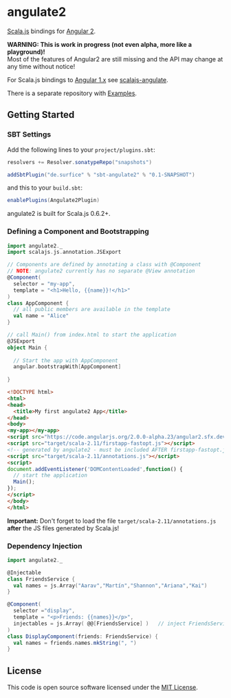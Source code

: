 # angulate2
[Scala.js](http://www.scala-js.org/) bindings for [Angular 2](http://www.angular.io).

**WARNING: This is work in progress (not even alpha, more like a playground)!**  
Most of the features of Angular2 are still missing and the API may change at any time without notice!

For Scala.js bindings to [Angular 1.x](https://angularjs.org) see [scalajs-angulate](https://github.com/jokade/scalajs-angulate).

There is a separate repository with [Examples](https://github.com/jokade/angulate2-examples).

Getting Started
---------------
### SBT Settings
Add the following lines to your `project/plugins.sbt`:
```scala
resolvers += Resolver.sonatypeRepo("snapshots")

addSbtPlugin("de.surfice" % "sbt-angulate2" % "0.1-SNAPSHOT")
```
and this to your `build.sbt`:
```scala
enablePlugins(Angulate2Plugin)
```
angulate2 is built for Scala.js 0.6.2+.

### Defining a Component and Bootstrapping
```scala
import angulate2._
import scalajs.js.annotation.JSExport

// Components are defined by annotating a class with @Component
// NOTE: angulate2 currently has no separate @View annotation
@Component(
  selector = "my-app",
  template = "<h1>Hello, {{name}}!</h1>"
)
class AppComponent {
  // all public members are available in the template
  val name = "Alice"
}

// call Main() from index.html to start the application
@JSExport
object Main {
  
  // Start the app with AppComponent
  angular.bootstrapWith[AppComponent]
  
}
```
```html
<!DOCTYPE html>
<html>
<head>
  <title>My first angulate2 App</title>
</head>
<body>
<my-app></my-app>
<script src="https://code.angularjs.org/2.0.0-alpha.23/angular2.sfx.dev.js"></script>
<script src="target/scala-2.11/firstapp-fastopt.js"></script>
<!-- generated by angulate2 - must be included AFTER firstapp-fastopt.js -->
<script src="target/scala-2.11/annotations.js"></script>
<script>
document.addEventListener('DOMContentLoaded',function() {
  // start the application
  Main();
});
</script>
</body>
</html>
```
**Important:** Don't forget to load the file `target/scala-2.11/annotations.js` **after** the JS files generated by Scala.js! 

### Dependency Injection
```scala
import angulate2._

@Injectable
class FriendsService {
  val names = js.Array("Aarav","Martín","Shannon","Ariana","Kai")
}

@Component(
  selector ="display",
  template = "<p>Friends: {{names}}</p>",
  injectables = js.Array( @@[FriendsService] )   // inject FriendsService into this component
)
class DisplayComponent(friends: FriendsService) {
  val names = friends.names.mkString(", ")
}
```

License
-------
This code is open source software licensed under the [MIT License](http://opensource.org/licenses/MIT).
